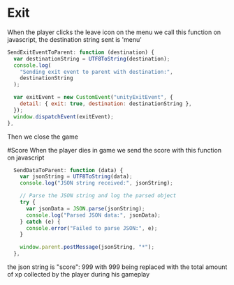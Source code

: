 # Exit
When the player clicks the leave icon on the menu we call this function on javascript, the destination string sent is 'menu'

```javascript
SendExitEventToParent: function (destination) {
  var destinationString = UTF8ToString(destination);
  console.log(
    "Sending exit event to parent with destination:",
    destinationString
  );

  var exitEvent = new CustomEvent("unityExitEvent", {
    detail: { exit: true, destination: destinationString },
  });
  window.dispatchEvent(exitEvent);
},
```
Then we close the game

#Score
When the player dies in game we send the score with this function on javascript
```javascript
  SendDataToParent: function (data) {
    var jsonString = UTF8ToString(data);
    console.log("JSON string received:", jsonString);

    // Parse the JSON string and log the parsed object
    try {
      var jsonData = JSON.parse(jsonString);
      console.log("Parsed JSON data:", jsonData);
    } catch (e) {
      console.error("Failed to parse JSON:", e);
    }

    window.parent.postMessage(jsonString, "*");
  },
```
the json string is "score": 999
with 999 being replaced with the total amount of xp collected by the player during his gameplay
